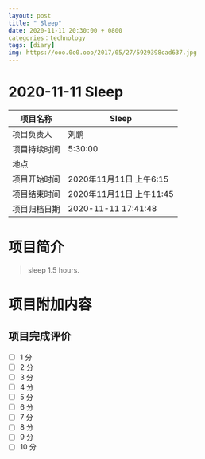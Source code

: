 ```yaml
---
layout: post
title: " Sleep"
date: 2020-11-11 20:30:00 + 0800
categories：technology
tags: [diary]
img: https://ooo.0o0.ooo/2017/05/27/5929398cad637.jpg
---
```


#  2020-11-11 Sleep


| 项目名称     |    Sleep      |
| ------------ | ----------------------- |
| 项目负责人   | 刘鹏                    |
| 项目持续时间 | 5:30:00                 |
| 地点         |     |
| 项目开始时间 | 2020年11月11日 上午6:15 |
| 项目结束时间 | 2020年11月11日 上午11:45 |
| 项目归档日期 | 2020-11-11 17:41:48  |

# 项目简介
> sleep 1.5 hours.  


# 项目附加内容





## 项目完成评价

- [ ]  1 分
- [ ]  2 分
- [ ]  3 分
- [ ]  4 分
- [ ]  5 分
- [ ]  6 分
- [ ]  7 分
- [ ]  8 分
- [ ]  9 分
- [ ]  10 分
